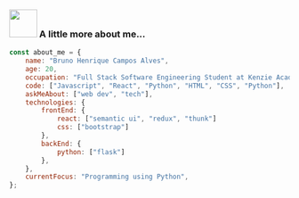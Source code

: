 ### <img src="https://media.giphy.com/media/VgCDAzcKvsR6OM0uWg/giphy.gif" width="50"> A little more about me... 


```javascript
const about_me = {
    name: "Bruno Henrique Campos Alves",
    age: 20,
    occupation: "Full Stack Software Engineering Student at Kenzie Academy Brasil", 
    code: ["Javascript", "React", "Python", "HTML", "CSS", "Python"],
    askMeAbout: ["web dev", "tech"],
    technologies: {
        frontEnd: {
            react: ["semantic ui", "redux", "thunk"]
            css: ["bootstrap"]
        },
        backEnd: {
            python: ["flask"]
        },
    },
    currentFocus: "Programming using Python",
};
```


